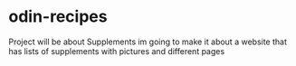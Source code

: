 # odin-recipes
Project will be about Supplements im going to make it about a website that has lists of supplements with pictures and different pages
